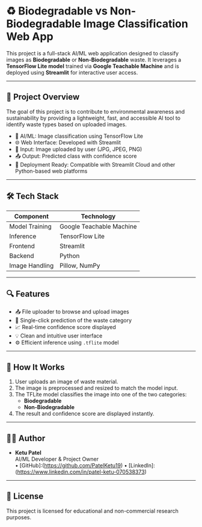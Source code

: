 # ♻️ Biodegradable vs Non-Biodegradable Image Classification Web App

This project is a full-stack AI/ML web application designed to classify images as **Biodegradable** or **Non-Biodegradable** waste. It leverages a **TensorFlow Lite model** trained via **Google Teachable Machine** and is deployed using **Streamlit** for interactive user access.

---

## 📌 Project Overview

The goal of this project is to contribute to environmental awareness and sustainability by providing a lightweight, fast, and accessible AI tool to identify waste types based on uploaded images.

- 🧠 AI/ML: Image classification using TensorFlow Lite
- 🌐 Web Interface: Developed with Streamlit
- 📂 Input: Image uploaded by user (JPG, JPEG, PNG)
- 📤 Output: Predicted class with confidence score
- 📱 Deployment Ready: Compatible with Streamlit Cloud and other Python-based web platforms

---

## 🛠️ Tech Stack

| Component      | Technology         |
|----------------|--------------------|
| Model Training | Google Teachable Machine |
| Inference      | TensorFlow Lite    |
| Frontend       | Streamlit          |
| Backend        | Python             |
| Image Handling | Pillow, NumPy      |

---

## 🔍 Features

- 📤 File uploader to browse and upload images
- 🎯 Single-click prediction of the waste category
- 📈 Real-time confidence score displayed
- 💡 Clean and intuitive user interface
- ⚙️ Efficient inference using `.tflite` model

---

## 🧪 How It Works

1. User uploads an image of waste material.
2. The image is preprocessed and resized to match the model input.
3. The TFLite model classifies the image into one of the two categories:
   - **Biodegradable**
   - **Non-Biodegradable**
4. The result and confidence score are displayed instantly.

---

## 👨‍💻 Author

- **Ketu Patel**  
  AI/ML Developer & Project Owner  
  • [GitHub]:(https://github.com/PatelKetu19)
  • [LinkedIn]:(https://www.linkedin.com/in/patel-ketu-070538373)

---

## 📃 License

This project is licensed for educational and non-commercial research purposes.
